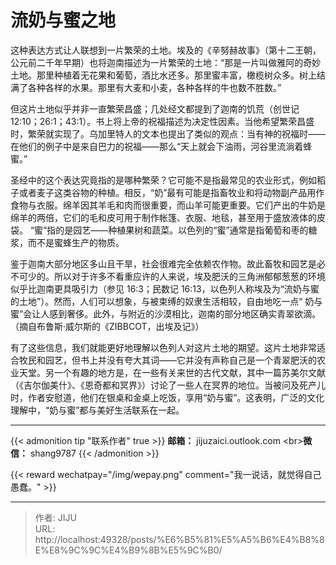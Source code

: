 # 流奶与蜜之地

这种表达方式让人联想到一片繁荣的土地。埃及的《辛努赫故事》（第十二王朝，公元前二千年早期）也将迦南描述为一片繁荣的土地：“那是一片叫做雅阿的奇妙土地。那里种植着无花果和葡萄，酒比水还多。那里蜜丰富，橄榄树众多。树上结满了各种各样的水果。那里有大麦和小麦，各种各样的牛也数不胜数。”

但这片土地似乎并非一直繁荣昌盛；几处经文都提到了迦南的饥荒（创世记 12:10；26:1；43:1）。书上将上帝的祝福描述为决定性因素。当他希望繁荣昌盛时，繁荣就实现了。乌加里特人的文本也提出了类似的观点：当有神的祝福时——在他们的例子中是来自巴力的祝福——那么“天上就会下油雨，河谷里流淌着蜂蜜。” 

圣经中的这个表达究竟指的是哪种繁荣？它可能不是指最常见的农业形式，例如稻子或者麦子这类谷物的种植。相反，“奶”最有可能是指畜牧业和将动物副产品用作食物与衣服。绵羊因其羊毛和肉而很重要，而山羊可能更重要。它们产出的牛奶是绵羊的两倍，它们的毛和皮可用于制作帐篷、衣服、地毯，甚至用于盛放液体的皮袋。 “蜜”指的是园艺——种植果树和蔬菜。以色列的“蜜”通常是指葡萄和枣的糖浆，而不是蜜蜂生产的物质。

鉴于迦南大部分地区多山且干旱，社会很难完全依赖农作物。故此畜牧和园艺是必不可少的。所以对于许多不看重应许的人来说，埃及肥沃的三角洲郁郁葱葱的环境似乎比迦南更具吸引力（参见 16:3；民数记 16:13，以色列人称埃及为“流奶与蜜的土地”）。然而，人们可以想象，与被束缚的奴隶生活相较，自由地吃一点“ 奶与蜜”会让人感到奢侈。此外，与附近的沙漠相比，迦南的部分地区确实青翠欲滴。（摘自布鲁斯·威尔斯的《ZIBBCOT，出埃及记》）

有了这些信息，我们就能更好地理解以色列人对这片土地的期望。这片土地非常适合牧民和园艺，但书上并没有夸大其词——它并没有声称自己是一个青翠肥沃的农业天堂。另一个有趣的地方是，在一些有关来世的古代文献，其中一篇苏美尔文献（《吉尔伽美什》、《恩奇都和冥界》）讨论了一些人在冥界的地位。当被问及死产儿时，作者安慰道，他们在银桌和金桌上吃饭，享用“奶与蜜”。这表明，广泛的文化理解中，“奶与蜜”都与美好生活联系在一起。

----
{{&lt; admonition tip &#34;联系作者&#34; true &gt;}}
**邮箱：** jijuzaici.outlook.com
&lt;br&gt;**微信：** shang9787
{{&lt; /admonition &gt;}}

{{&lt; reward wechatpay=&#34;/img/wepay.png&#34; comment=&#34;我一说话，就觉得自己愚蠢。&#34; &gt;}}


---

> 作者: JIJU  
> URL: http://localhost:49328/posts/%E6%B5%81%E5%A5%B6%E4%B8%8E%E8%9C%9C%E4%B9%8B%E5%9C%B0/  

